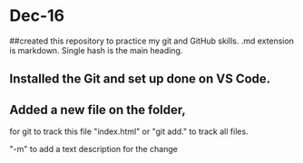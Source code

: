 # Dec-16
##created this repository to  practice my git and GitHub skills.
.md extension is markdown.
Single hash is the main heading.

## Installed the Git and set up done on VS Code.
## Added a new file on the folder,
 for git to track this file "index.html" or "git add." to track all files.

 "-m" to add a text description for the change